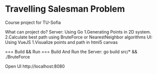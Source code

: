 # Travelling Salesman Problem 

Course project for TU-Sofia

What can project do?
Server: Using Go
1.Generating Points in 2D system.
2.Calculate best path using BruteForce or NearestNeighbor algorithms 
UI: Using VueJS
1.Visualize points and path in html5 canvas

=== Build && Run ===
Build And Run the Server:
go build src/* && ./BruteForce 

Open UI
http://localhost:8080
